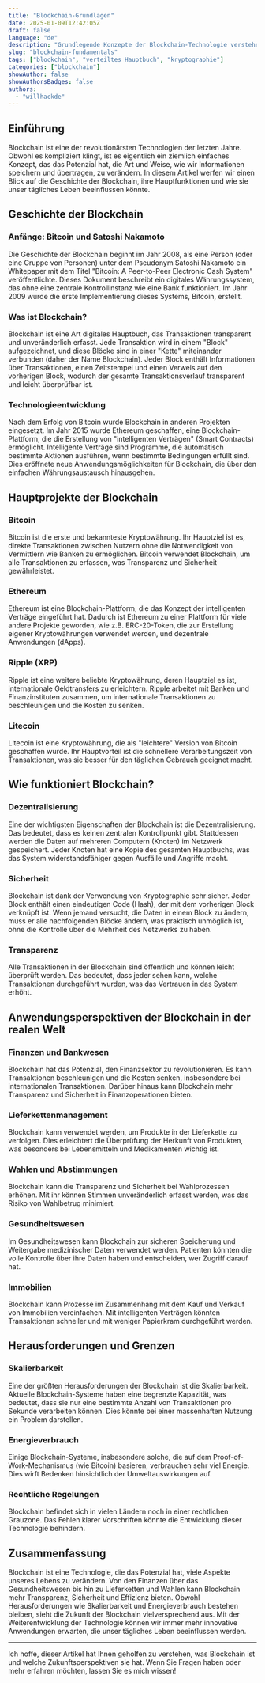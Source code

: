 ```yaml
---
title: "Blockchain-Grundlagen"
date: 2025-01-09T12:42:05Z
draft: false
language: "de"
description: "Grundlegende Konzepte der Blockchain-Technologie verstehen"
slug: "blockchain-fundamentals"
tags: ["blockchain", "verteiltes Hauptbuch", "kryptographie"]
categories: ["blockchain"]
showAuthor: false
showAuthorsBadges: false
authors:
  - "willhackde"
---
```



## Einführung

Blockchain ist eine der revolutionärsten Technologien der letzten Jahre. Obwohl es kompliziert klingt, ist es eigentlich ein ziemlich einfaches Konzept, das das Potenzial hat, die Art und Weise, wie wir Informationen speichern und übertragen, zu verändern. In diesem Artikel werfen wir einen Blick auf die Geschichte der Blockchain, ihre Hauptfunktionen und wie sie unser tägliches Leben beeinflussen könnte.

## Geschichte der Blockchain

### Anfänge: Bitcoin und Satoshi Nakamoto

Die Geschichte der Blockchain beginnt im Jahr 2008, als eine Person (oder eine Gruppe von Personen) unter dem Pseudonym Satoshi Nakamoto ein Whitepaper mit dem Titel "Bitcoin: A Peer-to-Peer Electronic Cash System" veröffentlichte. Dieses Dokument beschreibt ein digitales Währungssystem, das ohne eine zentrale Kontrollinstanz wie eine Bank funktioniert. Im Jahr 2009 wurde die erste Implementierung dieses Systems, Bitcoin, erstellt.

### Was ist Blockchain?

Blockchain ist eine Art digitales Hauptbuch, das Transaktionen transparent und unveränderlich erfasst. Jede Transaktion wird in einem "Block" aufgezeichnet, und diese Blöcke sind in einer "Kette" miteinander verbunden (daher der Name Blockchain). Jeder Block enthält Informationen über Transaktionen, einen Zeitstempel und einen Verweis auf den vorherigen Block, wodurch der gesamte Transaktionsverlauf transparent und leicht überprüfbar ist.

### Technologieentwicklung

Nach dem Erfolg von Bitcoin wurde Blockchain in anderen Projekten eingesetzt. Im Jahr 2015 wurde Ethereum geschaffen, eine Blockchain-Plattform, die die Erstellung von "intelligenten Verträgen" (Smart Contracts) ermöglicht. Intelligente Verträge sind Programme, die automatisch bestimmte Aktionen ausführen, wenn bestimmte Bedingungen erfüllt sind. Dies eröffnete neue Anwendungsmöglichkeiten für Blockchain, die über den einfachen Währungsaustausch hinausgehen.

## Hauptprojekte der Blockchain

### Bitcoin

Bitcoin ist die erste und bekannteste Kryptowährung. Ihr Hauptziel ist es, direkte Transaktionen zwischen Nutzern ohne die Notwendigkeit von Vermittlern wie Banken zu ermöglichen. Bitcoin verwendet Blockchain, um alle Transaktionen zu erfassen, was Transparenz und Sicherheit gewährleistet.

### Ethereum

Ethereum ist eine Blockchain-Plattform, die das Konzept der intelligenten Verträge eingeführt hat. Dadurch ist Ethereum zu einer Plattform für viele andere Projekte geworden, wie z.B. ERC-20-Token, die zur Erstellung eigener Kryptowährungen verwendet werden, und dezentrale Anwendungen (dApps).

### Ripple (XRP)

Ripple ist eine weitere beliebte Kryptowährung, deren Hauptziel es ist, internationale Geldtransfers zu erleichtern. Ripple arbeitet mit Banken und Finanzinstituten zusammen, um internationale Transaktionen zu beschleunigen und die Kosten zu senken.

### Litecoin

Litecoin ist eine Kryptowährung, die als "leichtere" Version von Bitcoin geschaffen wurde. Ihr Hauptvorteil ist die schnellere Verarbeitungszeit von Transaktionen, was sie besser für den täglichen Gebrauch geeignet macht.

## Wie funktioniert Blockchain?

### Dezentralisierung

Eine der wichtigsten Eigenschaften der Blockchain ist die Dezentralisierung. Das bedeutet, dass es keinen zentralen Kontrollpunkt gibt. Stattdessen werden die Daten auf mehreren Computern (Knoten) im Netzwerk gespeichert. Jeder Knoten hat eine Kopie des gesamten Hauptbuchs, was das System widerstandsfähiger gegen Ausfälle und Angriffe macht.

### Sicherheit

Blockchain ist dank der Verwendung von Kryptographie sehr sicher. Jeder Block enthält einen eindeutigen Code (Hash), der mit dem vorherigen Block verknüpft ist. Wenn jemand versucht, die Daten in einem Block zu ändern, muss er alle nachfolgenden Blöcke ändern, was praktisch unmöglich ist, ohne die Kontrolle über die Mehrheit des Netzwerks zu haben.

### Transparenz

Alle Transaktionen in der Blockchain sind öffentlich und können leicht überprüft werden. Das bedeutet, dass jeder sehen kann, welche Transaktionen durchgeführt wurden, was das Vertrauen in das System erhöht.

## Anwendungsperspektiven der Blockchain in der realen Welt

### Finanzen und Bankwesen
Blockchain hat das Potenzial, den Finanzsektor zu revolutionieren. Es kann Transaktionen beschleunigen und die Kosten senken, insbesondere bei internationalen Transaktionen. Darüber hinaus kann Blockchain mehr Transparenz und Sicherheit in Finanzoperationen bieten.

### Lieferkettenmanagement

Blockchain kann verwendet werden, um Produkte in der Lieferkette zu verfolgen. Dies erleichtert die Überprüfung der Herkunft von Produkten, was besonders bei Lebensmitteln und Medikamenten wichtig ist.

### Wahlen und Abstimmungen

Blockchain kann die Transparenz und Sicherheit bei Wahlprozessen erhöhen. Mit ihr können Stimmen unveränderlich erfasst werden, was das Risiko von Wahlbetrug minimiert.

### Gesundheitswesen

Im Gesundheitswesen kann Blockchain zur sicheren Speicherung und Weitergabe medizinischer Daten verwendet werden. Patienten könnten die volle Kontrolle über ihre Daten haben und entscheiden, wer Zugriff darauf hat.

### Immobilien

Blockchain kann Prozesse im Zusammenhang mit dem Kauf und Verkauf von Immobilien vereinfachen. Mit intelligenten Verträgen könnten Transaktionen schneller und mit weniger Papierkram durchgeführt werden.

## Herausforderungen und Grenzen

### Skalierbarkeit

Eine der größten Herausforderungen der Blockchain ist die Skalierbarkeit. Aktuelle Blockchain-Systeme haben eine begrenzte Kapazität, was bedeutet, dass sie nur eine bestimmte Anzahl von Transaktionen pro Sekunde verarbeiten können. Dies könnte bei einer massenhaften Nutzung ein Problem darstellen.

### Energieverbrauch

Einige Blockchain-Systeme, insbesondere solche, die auf dem Proof-of-Work-Mechanismus (wie Bitcoin) basieren, verbrauchen sehr viel Energie. Dies wirft Bedenken hinsichtlich der Umweltauswirkungen auf.

### Rechtliche Regelungen

Blockchain befindet sich in vielen Ländern noch in einer rechtlichen Grauzone. Das Fehlen klarer Vorschriften könnte die Entwicklung dieser Technologie behindern.

## Zusammenfassung

Blockchain ist eine Technologie, die das Potenzial hat, viele Aspekte unseres Lebens zu verändern. Von den Finanzen über das Gesundheitswesen bis hin zu Lieferketten und Wahlen kann Blockchain mehr Transparenz, Sicherheit und Effizienz bieten. Obwohl Herausforderungen wie Skalierbarkeit und Energieverbrauch bestehen bleiben, sieht die Zukunft der Blockchain vielversprechend aus. Mit der Weiterentwicklung der Technologie können wir immer mehr innovative Anwendungen erwarten, die unser tägliches Leben beeinflussen werden.

---

Ich hoffe, dieser Artikel hat Ihnen geholfen zu verstehen, was Blockchain ist und welche Zukunftsperspektiven sie hat. Wenn Sie Fragen haben oder mehr erfahren möchten, lassen Sie es mich wissen!
